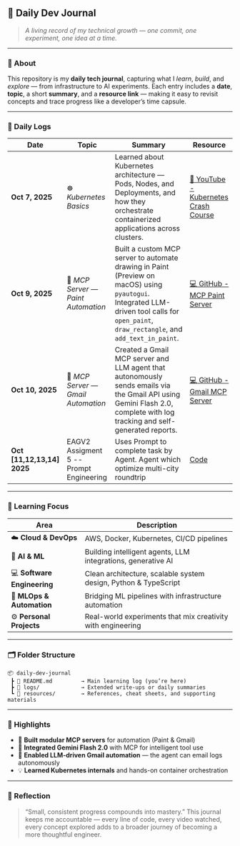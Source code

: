 ## 📘 **Daily Dev Journal**

> *A living record of my technical growth — one commit, one experiment, one idea at a time.*

---

### 🧭 About

This repository is my **daily tech journal**, capturing what I *learn*, *build*, and *explore* — from infrastructure to AI experiments.
Each entry includes a **date**, **topic**, a short **summary**, and a **resource link** — making it easy to revisit concepts and trace progress like a developer’s time capsule.

---

### 📅 Daily Logs

| Date             | Topic                              | Summary                                                                                                                                                                                    | Resource                                                                                                                 |
| ---------------- | ---------------------------------- | ------------------------------------------------------------------------------------------------------------------------------------------------------------------------------------------ | ------------------------------------------------------------------------------------------------------------------------ |
| **Oct 7, 2025**  | ☸️ *Kubernetes Basics*             | Learned about Kubernetes architecture — Pods, Nodes, and Deployments, and how they orchestrate containerized applications across clusters.                                                 | [🎥 YouTube - Kubernetes Crash Course](https://www.youtube.com/watch?v=d6WC5n9G_sM)                                      |
| **Oct 9, 2025**  | 🤖 *MCP Server — Paint Automation* | Built a custom MCP server to automate drawing in Paint (Preview on macOS) using `pyautogui`. Integrated LLM-driven tool calls for `open_paint`, `draw_rectangle`, and `add_text_in_paint`. | [💻 GitHub - MCP Paint Server](https://github.com/sushant097/Custom-MCP-server-to-paint-in-Python/tree/master)           |
| **Oct 10, 2025** | 📧 *MCP Server — Gmail Automation* | Created a Gmail MCP server and LLM agent that autonomously sends emails via the Gmail API using Gemini Flash 2.0, complete with log tracking and self-generated reports.                   | [💻 GitHub - Gmail MCP Server](https://github.com/sushant097/Custom-MCP-server-to-paint-in-Python/tree/master/gmail-mcp) |
| **Oct [11,12,13,14] 2025** | EAGV2 Assigment 5 -- Prompt Engineering | Uses Prompt to complete task by Agent. Agent which optimize multi-city roundtrip | [Code](https://github.com/sushant097/EAGV2-Session5-Assignment.git) |


---

### 🧩 Learning Focus

| Area                        | Description                                                     |
| --------------------------- | --------------------------------------------------------------- |
| ☁️ **Cloud & DevOps**       | AWS, Docker, Kubernetes, CI/CD pipelines                        |
| 🧠 **AI & ML**              | Building intelligent agents, LLM integrations, generative AI    |
| 💻 **Software Engineering** | Clean architecture, scalable system design, Python & TypeScript |
| 🧰 **MLOps & Automation**   | Bridging ML pipelines with infrastructure automation            |
| ⚙️ **Personal Projects**    | Real-world experiments that mix creativity with engineering     |

---

### 🗂 Folder Structure

```
📦 daily-dev-journal
 ┣ 📘 README.md         → Main learning log (you’re here)
 ┣ 📁 logs/             → Extended write-ups or daily summaries
 ┗ 📁 resources/        → References, cheat sheets, and supporting materials
```

---


### 🧠 Highlights

* 🧩 **Built modular MCP servers** for automation (Paint & Gmail)
* 🔗 **Integrated Gemini Flash 2.0** with MCP for intelligent tool use
* 📨 **Enabled LLM-driven Gmail automation** — the agent can email logs autonomously
* 💡 **Learned Kubernetes internals** and hands-on container orchestration

---

### 💬 Reflection

> “Small, consistent progress compounds into mastery.”
> This journal keeps me accountable — every line of code, every video watched, every concept explored adds to a broader journey of becoming a more thoughtful engineer.



